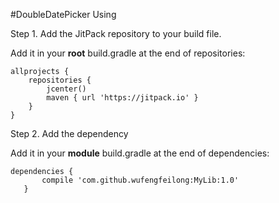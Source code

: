 #DoubleDatePicker
 Using 
 
 Step 1. Add the JitPack repository to your build file.
 
 Add it in your **root** build.gradle at the end of repositories:
 
 ```
 allprojects {
     repositories {
         jcenter()
         maven { url 'https://jitpack.io' }
     }
 }
 ```
 Step 2. Add the dependency
 
 Add it in your **module** build.gradle at the end of dependencies:
 ```
 dependencies {
 		compile 'com.github.wufengfeilong:MyLib:1.0'
 	}
 ```